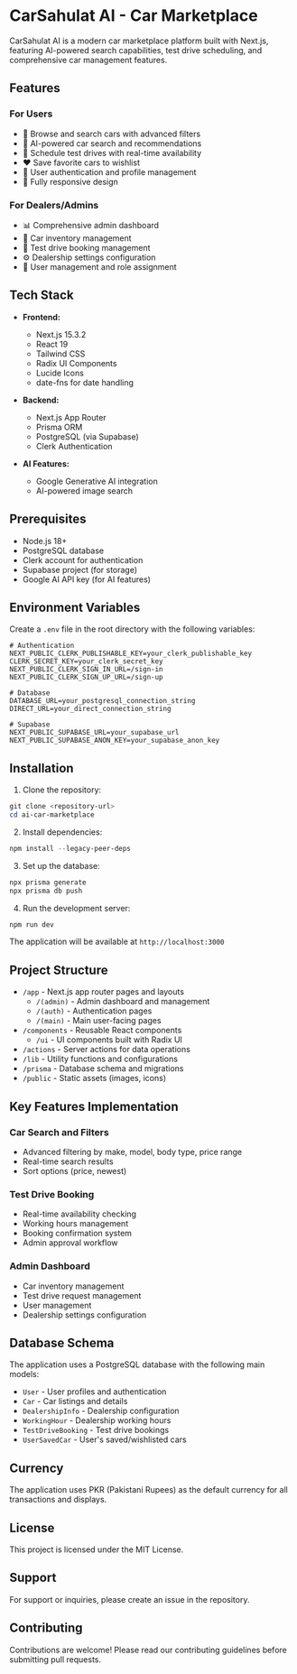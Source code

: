 # CarSahulat AI - Car Marketplace

CarSahulat AI is a modern car marketplace platform built with Next.js, featuring AI-powered search capabilities, test drive scheduling, and comprehensive car management features.

## Features

### For Users

- 🚗 Browse and search cars with advanced filters
- 🤖 AI-powered car search and recommendations
- 📅 Schedule test drives with real-time availability
- ❤️ Save favorite cars to wishlist
- 👤 User authentication and profile management
- 📱 Fully responsive design

### For Dealers/Admins

- 📊 Comprehensive admin dashboard
- 🚙 Car inventory management
- 📅 Test drive booking management
- ⚙️ Dealership settings configuration
- 👥 User management and role assignment

## Tech Stack

- **Frontend:**

  - Next.js 15.3.2
  - React 19
  - Tailwind CSS
  - Radix UI Components
  - Lucide Icons
  - date-fns for date handling

- **Backend:**

  - Next.js App Router
  - Prisma ORM
  - PostgreSQL (via Supabase)
  - Clerk Authentication

- **AI Features:**
  - Google Generative AI integration
  - AI-powered image search

## Prerequisites

- Node.js 18+
- PostgreSQL database
- Clerk account for authentication
- Supabase project (for storage)
- Google AI API key (for AI features)

## Environment Variables

Create a `.env` file in the root directory with the following variables:

```env
# Authentication
NEXT_PUBLIC_CLERK_PUBLISHABLE_KEY=your_clerk_publishable_key
CLERK_SECRET_KEY=your_clerk_secret_key
NEXT_PUBLIC_CLERK_SIGN_IN_URL=/sign-in
NEXT_PUBLIC_CLERK_SIGN_UP_URL=/sign-up

# Database
DATABASE_URL=your_postgresql_connection_string
DIRECT_URL=your_direct_connection_string

# Supabase
NEXT_PUBLIC_SUPABASE_URL=your_supabase_url
NEXT_PUBLIC_SUPABASE_ANON_KEY=your_supabase_anon_key
```

## Installation

1. Clone the repository:

```powershell
git clone <repository-url>
cd ai-car-marketplace
```

2. Install dependencies:

```powershell
npm install --legacy-peer-deps
```

3. Set up the database:

```powershell
npx prisma generate
npx prisma db push
```

4. Run the development server:

```powershell
npm run dev
```

The application will be available at `http://localhost:3000`

## Project Structure

- `/app` - Next.js app router pages and layouts
  - `/(admin)` - Admin dashboard and management
  - `/(auth)` - Authentication pages
  - `/(main)` - Main user-facing pages
- `/components` - Reusable React components
  - `/ui` - UI components built with Radix UI
- `/actions` - Server actions for data operations
- `/lib` - Utility functions and configurations
- `/prisma` - Database schema and migrations
- `/public` - Static assets (images, icons)

## Key Features Implementation

### Car Search and Filters

- Advanced filtering by make, model, body type, price range
- Real-time search results
- Sort options (price, newest)

### Test Drive Booking

- Real-time availability checking
- Working hours management
- Booking confirmation system
- Admin approval workflow

### Admin Dashboard

- Car inventory management
- Test drive request management
- User management
- Dealership settings configuration

## Database Schema

The application uses a PostgreSQL database with the following main models:

- `User` - User profiles and authentication
- `Car` - Car listings and details
- `DealershipInfo` - Dealership configuration
- `WorkingHour` - Dealership working hours
- `TestDriveBooking` - Test drive bookings
- `UserSavedCar` - User's saved/wishlisted cars

## Currency

The application uses PKR (Pakistani Rupees) as the default currency for all transactions and displays.

## License

This project is licensed under the MIT License.

## Support

For support or inquiries, please create an issue in the repository.

## Contributing

Contributions are welcome! Please read our contributing guidelines before submitting pull requests.
